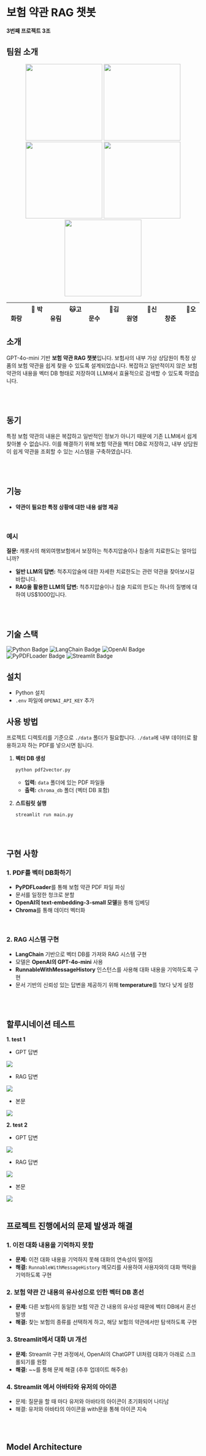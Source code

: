 # 보험 약관 RAG 챗봇

**3번째 프로젝트 3조**

## 팀원 소개


<p align="center">
	<img src="https://media.discordapp.net/attachments/1271398698596696117/1305792292338008084/IMG_20241112_161159_854.jpg?ex=67345156&is=6732ffd6&hm=6ef56215509bb035bdff2cf1b008da0b5f302b163483a4b7bb8b3ec8bf590fd9&=&format=webp&width=522&height=585" width="200" height="200"/>
	<img src="https://media.discordapp.net/attachments/1271398698596696117/1305792701567995945/KakaoTalk_20241112_161327174.jpg?ex=673451b8&is=67330038&hm=23dc35c56dc9b555b4f1b84d9aa45df4bc6f4a451583d80e43d77cc38d471008&=&format=webp&width=780&height=585" width="200" height="200"/>
	<img src="./classdom/image/su.jpg" width="200" height="200"/>
	<img src="./classdom/image/hye.jpg" width="200" height="200"/>
	<img src="https://media.discordapp.net/attachments/1271398698596696117/1305681879441346570/1724243923846.jpg?ex=6733ea82&is=67329902&hm=70ae78eeed4153d5c46a97c4268e6de581a03e21f47c7f65d242fa61f5531a19&=&format=webp&width=562&height=585" width="200" height="200"/>
</p>

|  &nbsp;&nbsp; &nbsp; &nbsp; &nbsp;  &nbsp;  &nbsp; 🐶 박화랑  &nbsp;&nbsp; &nbsp;&nbsp; &nbsp;  &nbsp;  &nbsp;    |      &nbsp;&nbsp; &nbsp;&nbsp; &nbsp;  &nbsp;  &nbsp; 🐱고유림  &nbsp;&nbsp; &nbsp;&nbsp; &nbsp;  &nbsp;  &nbsp;    |      &nbsp;&nbsp; &nbsp;&nbsp; &nbsp;  &nbsp;  &nbsp; 🐹김문수  &nbsp;&nbsp; &nbsp;&nbsp; &nbsp;  &nbsp;  &nbsp;    |     &nbsp;&nbsp; &nbsp;&nbsp; &nbsp;  &nbsp;  &nbsp; 🐰신원영  &nbsp;&nbsp; &nbsp;&nbsp; &nbsp;  &nbsp;  &nbsp;   |  &nbsp;&nbsp; &nbsp; &nbsp; &nbsp;  &nbsp;  &nbsp; 🐶오창준  &nbsp;&nbsp; &nbsp;&nbsp; &nbsp;  &nbsp;  &nbsp;    |
|------------------------------------------|--------------------------------------|------------------------------------------|-----------------------------------|------------------------------------------|

## 소개

GPT-4o-mini 기반 **보험 약관 RAG 챗봇**입니다. 보험사의 내부 가상 상담원이 특정 상품의 보험 약관을 쉽게 찾을 수 있도록 설계되었습니다. 복잡하고 일반적이지 않은 보험 약관의 내용을 벡터 DB 형태로 저장하여 LLM에서 효율적으로 검색할 수 있도록 하였습니다.

<br>
<br>

## 동기

특정 보험 약관의 내용은 복잡하고 일반적인 정보가 아니기 때문에 기존 LLM에서 쉽게 찾아볼 수 없습니다. 이를 해결하기 위해 보험 약관을 벡터 DB로 저장하고, 내부 상담원이 쉽게 약관을 조회할 수 있는 시스템을 구축하였습니다.

<br>
<br>

## 기능

- **약관이 필요한 특정 상황에 대한 내용 설명 제공**

<br>

### 예시

**질문:** 캐롯사의 해외여행보험에서 보장하는 척추지압술이나 침술의 치료한도는 얼마입니까?

- **일반 LLM의 답변:** 척추지압술에 대한 자세한 치료한도는 관련 약관을 찾아보시길 바랍니다.
- **RAG을 활용한 LLM의 답변:** 척추지압술이나 침술 치료의 한도는 하나의 질병에 대하여 US$1000입니다.

<br>
<br>

## 기술 스택

![Python Badge](https://img.shields.io/badge/Python-3776AB?style=flat&logo=Python&logoColor=white)
![LangChain Badge](https://img.shields.io/badge/LangChain-000000?style=flat&logo=&logoColor=white)
![OpenAI Badge](https://img.shields.io/badge/OpenAI-412991?style=flat&logo=OpenAI&logoColor=white)
![PyPDFLoader Badge](https://img.shields.io/badge/PyPDFLoader-FFD43B?style=flat&logo=&logoColor=white)
![Streamlit Badge](https://img.shields.io/badge/Streamlit-FF4B4B?style=flat&logo=Streamlit&logoColor=white)

## 설치

- Python 설치
- `.env` 파일에 `OPENAI_API_KEY` 추가

## 사용 방법

프로젝트 디렉토리를 기준으로 `./data` 폴더가 필요합니다. `./data`에 내부 데이터로 활용하고자 하는 PDF를 넣으시면 됩니다.

1. **벡터 DB 생성**

   ```bash
   python pdf2vector.py
   ```

   - **입력:** `data` 폴더에 있는 PDF 파일들
   - **출력:** `chroma_db` 폴더 (벡터 DB 포함)

2. **스트림릿 실행**

   ```bash
   streamlit run main.py
   ```

<br>
<br>

## 구현 사항

### 1. PDF를 벡터 DB화하기

- **PyPDFLoader**를 통해 보험 약관 PDF 파일 파싱
- 문서를 일정한 청크로 분할
- **OpenAI의 text-embedding-3-small 모델**을 통해 임베딩
- **Chroma**를 통해 데이터 벡터화

<br>

### 2. RAG 시스템 구현

- **LangChain** 기반으로 벡터 DB를 가져와 RAG 시스템 구현
- 모델은 **OpenAI의 GPT-4o-mini** 사용
- **RunnableWithMessageHistory** 인스턴스를 사용해 대화 내용을 기억하도록 구현
- 문서 기반의 신뢰성 있는 답변을 제공하기 위해 **temperature**를 1보다 낮게 설정

<br>
<br>

## 할루시네이션 테스트

**1. test 1**

- GPT 답변

<img src="https://media.discordapp.net/attachments/1271398698596696117/1305793351592706078/gpt2.png?ex=67345253&is=673300d3&hm=f11c8b4fb851819ca7e6728a4613c53855a7d67debcfaa93aa1da67893cc5183&=&format=webp&quality=lossless&width=586&height=585"/>

- RAG 답변

<img src="https://media.discordapp.net/attachments/1271398698596696117/1305793351903219712/rag-2.png?ex=67345253&is=673300d3&hm=fdaeaa0648de27cef7f0dc2ce259e436894913bc23d83dbf4067815bae3d9903&=&format=webp&quality=lossless&width=1160&height=366"/>

- 본문
<img src="https://media.discordapp.net/attachments/1271398698596696117/1305793352817442876/rag-2.png?ex=67345253&is=673300d3&hm=6b895b2e28f360929ca6c81c52849072c35509903432b939df3a72ddb42428c0&=&format=webp&quality=lossless&width=1122&height=536"/>

**2. test 2**

- GPT 답변
<img src="https://media.discordapp.net/attachments/1271398698596696117/1305793351311949894/gpt-1.png?ex=67345253&is=673300d3&hm=4f92b3359a9e7d8fd7e954e36d5aeff3887b778da5dd3dd499c1a31b97aa3e1d&=&format=webp&quality=lossless&width=1031&height=398"/>

- RAG 답변

<img src="https://media.discordapp.net/attachments/1271398698596696117/1305793352335097897/rag-1.png?ex=67345253&is=673300d3&hm=520539bad693528331d53dade4ea271d8bccdc731fc9f203ef7eec877bc11104&=&format=webp&quality=lossless&width=490&height=323"/>

- 본문

<img src="https://media.discordapp.net/attachments/1271398698596696117/1305793352569983006/rag-1.png?ex=67345253&is=673300d3&hm=0e47e4807f83e752f66a145c4c6b485061ac327c0a17c369c8eac96ba7ef0d91&=&format=webp&quality=lossless&width=1161&height=392"/>


<br>
<br>

## 프로젝트 진행에서의 문제 발생과 해결

### 1. 이전 대화 내용을 기억하지 못함

- **문제:** 이전 대화 내용을 기억하지 못해 대화의 연속성이 떨어짐
- **해결:** `RunnableWithMessageHistory` 메모리를 사용하여 사용자와의 대화 맥락을 기억하도록 구현

### 2. 보험 약관 간 내용의 유사성으로 인한 벡터 DB 혼선

- **문제:** 다른 보험사의 동일한 보험 약관 간 내용의 유사성 때문에 벡터 DB에서 혼선 발생
- **해결:** 찾는 보험의 종류를 선택하게 하고, 해당 보험의 약관에서만 탐색하도록 구현

### 3. Streamlit에서 대화 UI 개선

- **문제:** Streamlit 구현 과정에서, OpenAI의 ChatGPT UI처럼 대화가 아래로 스크롤되기를 원함
- **해결:** ~~를 통해 문제 해결 (추후 업데이트 해주숑)

### 4. Streamlit 에서 아바타와 유저의 아이콘
- 문제: 질문을 할 때 마다 유저와 아바타의 아이콘이 초기화되어 나타남
- 해결: 유저와 아바타의 아이콘을 with문을 통해 아이콘 지속

<br>
<br>

## Model Architecture

